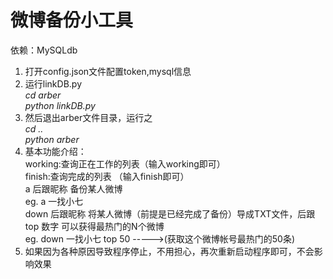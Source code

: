 微博备份小工具
=============  
依赖：MySQLdb  
1. 打开config.json文件配置token,mysql信息
2. 运行linkDB.py  
  *cd arber*  
  *python linkDB.py*  
3. 然后退出arber文件目录，运行之  
		*cd ..*  
		*python arber*  
4. 基本功能介绍：  
     working:查询正在工作的列表（输入working即可）  
     finish:查询完成的列表  （输入finish即可）  
     a 后跟昵称 备份某人微博  
	eg. a 一找小七  
     down 后跟昵称 将某人微博（前提是已经完成了备份）导成TXT文件，后跟 top 数字 可以获得最热门的N个微博  
	eg. down 一找小七 top 50     ----->(获取这个微博帐号最热门的50条)
5. 如果因为各种原因导致程序停止，不用担心，再次重新启动程序即可，不会影响效果  



	
    
